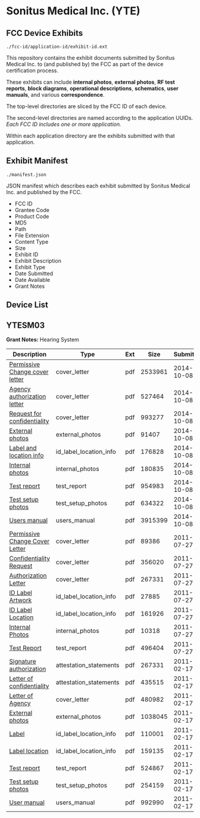 # Sonitus Medical Inc. (YTE)
## FCC Device Exhibits

```
./fcc-id/application-id/exhibit-id.ext
```

This repository contains the exhibit documents submitted by Sonitus Medical Inc. to (and published by) the FCC as part of the device certification process.

These exhibits can include **internal photos**, **external photos**, **RF test reports**, **block diagrams**, **operational descriptions**, **schematics**, **user manuals**, and various **correspondence**.

The top-level directories are sliced by the FCC ID of each device.

The second-level directories are named according to the application UUIDs. *Each FCC ID includes one or more application.*

Within each application directory are the exhibits submitted with that application. 

## Exhibit Manifest

```
./manifest.json
```

JSON manifest which describes each exhibit submitted by Sonitus Medical Inc. and published by the FCC.

- FCC ID
- Grantee Code
- Product Code
- MD5
- Path
- File Extension
- Content Type
- Size
- Exhibit ID
- Exhibit Description
- Exhibit Type
- Date Submitted
- Date Available
- Grant Notes

## Device List
## YTESM03
**Grant Notes:** Hearing System

| Description | Type | Ext | Size | Submitted | Available |
| ----------- | ---- | --- | ---- | --------- | --------- |
| [Permissive Change cover letter](YTESM03/f0df7ea6df5897304dc37e541557bbcf/2413407.pdf) | cover_letter | pdf | 2533961 | 2014-10-08 | 2014-10-08 |
| [Agency authorization letter](YTESM03/f0df7ea6df5897304dc37e541557bbcf/2413408.pdf) | cover_letter | pdf | 527464 | 2014-10-08 | 2014-10-08 |
| [Request for confidentiality](YTESM03/f0df7ea6df5897304dc37e541557bbcf/2413409.pdf) | cover_letter | pdf | 993277 | 2014-10-08 | 2014-10-08 |
| [External photos](YTESM03/f0df7ea6df5897304dc37e541557bbcf/2413414.pdf) | external_photos | pdf | 91407 | 2014-10-08 | 2015-04-07 |
| [Label and location info](YTESM03/f0df7ea6df5897304dc37e541557bbcf/2413415.pdf) | id_label_location_info | pdf | 176828 | 2014-10-08 | 2014-10-08 |
| [Internal photos](YTESM03/f0df7ea6df5897304dc37e541557bbcf/2413416.pdf) | internal_photos | pdf | 180835 | 2014-10-08 | 2015-04-07 |
| [Test report](YTESM03/f0df7ea6df5897304dc37e541557bbcf/2413417.pdf) | test_report | pdf | 954983 | 2014-10-08 | 2014-10-08 |
| [Test setup photos](YTESM03/f0df7ea6df5897304dc37e541557bbcf/2413413.pdf) | test_setup_photos | pdf | 634322 | 2014-10-08 | 2015-04-07 |
| [Users manual](YTESM03/f0df7ea6df5897304dc37e541557bbcf/2413418.pdf) | users_manual | pdf | 3915399 | 2014-10-08 | 2015-04-07 |
| [Permissive Change Cover Letter](YTESM03/22d0cc6e15c40a3de4666d03c1cef7e5/1510838.pdf) | cover_letter | pdf | 89386 | 2011-07-27 | 2011-07-27 |
| [Confidentiality Request](YTESM03/22d0cc6e15c40a3de4666d03c1cef7e5/1510839.pdf) | cover_letter | pdf | 356020 | 2011-07-27 | 2011-07-27 |
| [Authorization Letter](YTESM03/22d0cc6e15c40a3de4666d03c1cef7e5/1418029.pdf) | cover_letter | pdf | 267331 | 2011-07-27 | 2011-07-27 |
| [ID Label Artwork](YTESM03/22d0cc6e15c40a3de4666d03c1cef7e5/1510842.pdf) | id_label_location_info | pdf | 27885 | 2011-07-27 | 2011-07-27 |
| [ID Label Location](YTESM03/22d0cc6e15c40a3de4666d03c1cef7e5/1510843.pdf) | id_label_location_info | pdf | 161926 | 2011-07-27 | 2011-07-27 |
| [Internal Photos](YTESM03/22d0cc6e15c40a3de4666d03c1cef7e5/1510844.pdf) | internal_photos | pdf | 10318 | 2011-07-27 | 2011-07-27 |
| [Test Report](YTESM03/22d0cc6e15c40a3de4666d03c1cef7e5/1510840.pdf) | test_report | pdf | 496404 | 2011-07-27 | 2011-07-27 |
| [Signature authorization](YTESM03/8af4505a2be6ee77e46add31b98804ef/1418029.pdf) | attestation_statements | pdf | 267331 | 2011-02-17 | 2011-02-17 |
| [Letter of confidentiality](YTESM03/8af4505a2be6ee77e46add31b98804ef/1418030.pdf) | attestation_statements | pdf | 435515 | 2011-02-17 | 2011-02-17 |
| [Letter of Agency](YTESM03/8af4505a2be6ee77e46add31b98804ef/1418028.pdf) | cover_letter | pdf | 480982 | 2011-02-17 | 2011-02-17 |
| [External photos](YTESM03/8af4505a2be6ee77e46add31b98804ef/1418038.pdf) | external_photos | pdf | 1038045 | 2011-02-17 | 2011-02-17 |
| [Label](YTESM03/8af4505a2be6ee77e46add31b98804ef/1418039.pdf) | id_label_location_info | pdf | 110001 | 2011-02-17 | 2011-02-17 |
| [Label location](YTESM03/8af4505a2be6ee77e46add31b98804ef/1418040.pdf) | id_label_location_info | pdf | 159135 | 2011-02-17 | 2011-02-17 |
| [Test report](YTESM03/8af4505a2be6ee77e46add31b98804ef/1418041.pdf) | test_report | pdf | 524867 | 2011-02-17 | 2011-02-17 |
| [Test setup photos](YTESM03/8af4505a2be6ee77e46add31b98804ef/1418042.pdf) | test_setup_photos | pdf | 254159 | 2011-02-17 | 2011-02-17 |
| [User manual](YTESM03/8af4505a2be6ee77e46add31b98804ef/1418043.pdf) | users_manual | pdf | 992990 | 2011-02-17 | 2011-02-17 |
